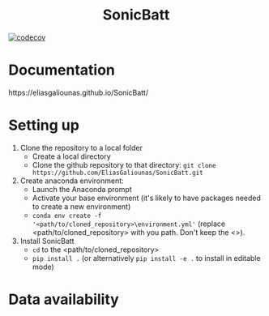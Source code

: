 <h1 align="center">SonicBatt</h1>

[![codecov](https://codecov.io/gh/EliasGaliounas/SonicBatt/graph/badge.svg?token=O7VLF7G0P9)](https://codecov.io/gh/EliasGaliounas/SonicBatt)

<h1 align="left">Documentation</h1>
https://eliasgaliounas.github.io/SonicBatt/

<h1 align="left">Setting up</h1>

1) Clone the repository to a local folder
   - Create a local directory
   - Clone the github repository to that directory: `git clone https://github.com/EliasGaliounas/SonicBatt.git`
2) Create anaconda environment:
   - Launch the Anaconda prompt
   - Activate your base environment (it's likely to have packages needed to create a new environment)
   - `conda env create -f '<path/to/cloned_repository>\environment.yml'` (replace <path/to/cloned_repository> with you path. Don't keep the <>).
3) Install SonicBatt
   - `cd` to the <path/to/cloned_repository>
   - `pip install .` (or alternatively `pip install -e .` to install in editable mode)


<h1 align="left">Data availability</h1>

